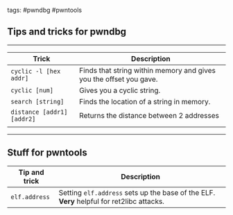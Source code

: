 tags: #pwndbg #pwntools

## Tips and tricks for pwndbg
---
| Trick                      | Description                                                        |
| -------------------------- | ------------------------------------------------------------------ |
| `cyclic -l [hex addr]`     | Finds that string within memory and gives you the offset you gave. |
| `cyclic [num]`             | Gives you a cyclic string.                                         |
| `search [string]`          | Finds the location of a string in memory.                          |
| `distance [addr1] [addr2]` | Returns the distance between 2 addresses                           |
|                            |                                                                    |

---

## Stuff for pwntools

| Tip and trick | Description |
| -------------- | ----------- |
| `elf.address`    |    Setting `elf.address` sets up the base of the ELF. **Very** helpful for ret2libc attacks.         |

